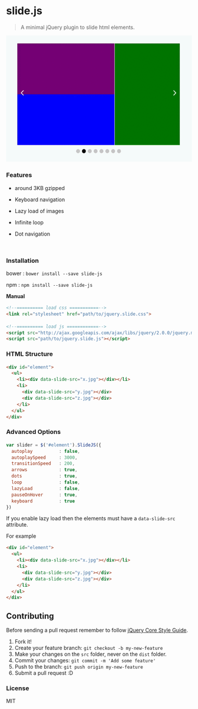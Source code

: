 # slide.js

> A minimal jQuery plugin to slide html elements.



![gif](demo/screen.gif)



### Features

- around 3KB gzipped
  
- Keyboard navigation
  
- Lazy load of images
  
- Infinite loop
  
- Dot navigation
  
  ​

### Installation

bower : `bower install --save slide-js`

npm : `npm install --save slide-js`

**Manual**

``` html
<!--========== load css ===========-->
<link rel="stylesheet" href="path/to/jquery.slide.css">

<!--========== load js ============-->
<script src="http://ajax.googleapis.com/ajax/libs/jquery/2.0.0/jquery.min.js"></script>
<script src="path/to/jquery.slide.js"></script>
```

### HTML Structure

``` html
<div id="element">
  <ul>
    <li><div data-slide-src="x.jpg"></div></li>
    <li>
      <div data-slide-src="y.jpg"></div>
      <div data-slide-src="z.jpg"></div>
    </li>
  </ul>
</div>
```

### Advanced Options

``` javascript
var slider = $('#element').SlideJS({
  autoplay       	: false,
  autoplaySpeed  	: 3000,
  transitionSpeed	: 200,
  arrows			: true,
  dots				: true,
  loop				: false,
  lazyLoad			: false,
  pauseOnHover		: true,
  keyboard			: true
})
```

If you enable lazy load then the elements must have a `data-slide-src` attribute.

For example

``` html
<div id="element">
  <ul>
    <li><div data-slide-src="x.jpg"></div></li>
    <li>
      <div data-slide-src="y.jpg"></div>
      <div data-slide-src="z.jpg"></div>
    </li>
  </ul>
</div>
```

## Contributing

Before sending a pull request remember to follow [jQuery Core Style Guide](http://contribute.jquery.org/style-guide/js/).

1. Fork it!
2. Create your feature branch: `git checkout -b my-new-feature`
3. Make your changes on the `src` folder, never on the `dist` folder.
4. Commit your changes: `git commit -m 'Add some feature'`
5. Push to the branch: `git push origin my-new-feature`
6. Submit a pull request :D

### License

MIT
